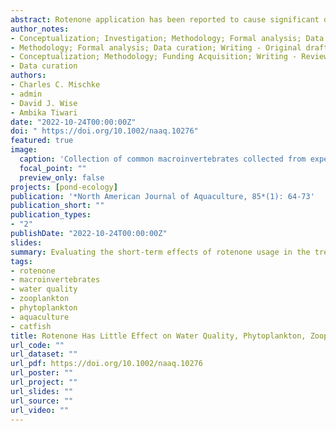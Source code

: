 ```yaml
---
abstract: Rotenone application has been reported to cause significant declines in zooplankton populations, with cladocerans and copepods being the most susceptible and possibly taking months to recover. Because copepods and cladocerans are preferred by fry of catfish _Ictalurus_ spp., rotenone application could have significant effects on nursery pond production. Effects of rotenone on zooplankton and time required for recovery has not been studied in eutrophic aquaculture ponds typically drained and refilled yearly. We quantified rotenone application effects to either mostly drained ponds or full ponds (0.04 ha) in northwestern Mississippi on water quality, phytoplankton, zooplankton, and aquatic macroinvertebrates during May (23°C) and June (30°C) when most catfish fry ponds are stocked. For study 1, nine ponds were drained to about 15 cm of water. Six ponds were treated with 4 μL/L rotenone; three treated ponds were then treated with 4 mg/L potassium permanganate (KMnO4). The three additional ponds were drained but untreated. All ponds were then filled and fertilized with urea. In study 2, six full ponds were treated with 4 μL/L rotenone. Three of those ponds were then treated the next day with 4 mg/L KMnO4. An additional three ponds were left as untreated controls. Applying rotenone to the experimental ponds with 15 cm or less of water (study 1) had no effect on water quality, phytoplankton, or zooplankton. Neutralization with KMnO4 did not affect any measured variables. Desirable zooplankton numbers for catfish culture reached 100 organisms/L 11–14 d after treatment. In study 2, when a whole pond was treated with rotenone, desirable zooplankton numbers reached 100 organisms/L 7 d after treatment if neutralized with KMnO4 and about 11 d after treatment without neutralization. Rotenone treatment did not reduce predatory macroinvertebrate risk, and this should be addressed using additional management strategies
author_notes:
- Conceptualization; Investigation; Methodology; Formal analysis; Data curation; Writing - Original draft; Visualization
- Methodology; Formal analysis; Data curation; Writing - Original draft; Visualization
- Conceptualization; Methodology; Funding Acquisition; Writing - Review & editing
- Data curation
authors:
- Charles C. Mischke
- admin
- David J. Wise
- Ambika Tiwari
date: "2022-10-24T00:00:00Z"
doi: " https://doi.org/10.1002/naaq.10276"
featured: true
image:
  caption: 'Collection of common macroinvertebrates collected from experimental ponds. Photo Credit: Bradley Richardson'
  focal_point: ""
  preview_only: false
projects: [pond-ecology]
publication: '*North American Journal of Aquaculture, 85*(1): 64-73'
publication_short: ""
publication_types:
- "2"
publishDate: "2022-10-24T00:00:00Z"
slides: 
summary: Evaluating the short-term effects of rotenone usage in the treatment and management of catfish aquaculture ponds.
tags:
- rotenone
- macroinvertebrates
- water quality
- zooplankton
- phytoplankton
- aquaculture
- catfish
title: Rotenone Has Little Effect on Water Quality, Phytoplankton, Zooplankton, or Macroinvertebrates in Aquaculture Nursery Ponds
url_code: ""
url_dataset: ""
url_pdf: https://doi.org/10.1002/naaq.10276
url_poster: ""
url_project: ""
url_slides: ""
url_source: ""
url_video: ""
---
```

